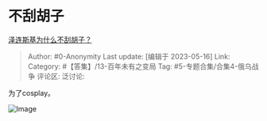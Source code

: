 # 不刮胡子
[泽连斯基为什么不刮胡子？](https://www.zhihu.com/question/527534801/answer/3030063659)

> Author: #0-Anonymity
> Last update: [编辑于 2023-05-16]
> Link:
> Category: #【答集】/13-百年未有之变局 
> Tag: #5-专题合集/合集4-俄乌战争
> 评论区:
> 泛讨论:

为了cosplay。

![Image](https://picx.zhimg.com/50/v2-f14f4973b6dea4a9cc1bda878d13351f_720w.jpg?source=1940ef5c)
